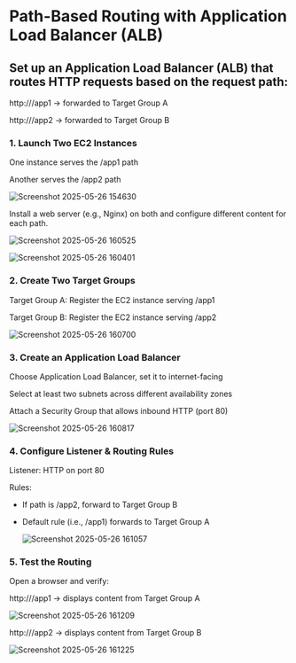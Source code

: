 # Path-Based Routing with Application Load Balancer (ALB) 

## Set up an Application Load Balancer (ALB) that routes HTTP requests based on the request path:

http://<ALB-DNS>/app1 → forwarded to Target Group A

http://<ALB-DNS>/app2 → forwarded to Target Group B

### 1️. Launch Two EC2 Instances

One instance serves the /app1 path 

Another serves the /app2 path

![Screenshot 2025-05-26 154630](https://github.com/user-attachments/assets/043cb907-d97b-4fee-801b-c2c1a24f929c)


Install a web server (e.g., Nginx) on both and configure different content for each path.

![Screenshot 2025-05-26 160525](https://github.com/user-attachments/assets/0f622055-eb65-4825-9fbe-37af4e13b384)

![Screenshot 2025-05-26 160401](https://github.com/user-attachments/assets/a67e1ef1-4889-41d5-9a4f-90c532358c97)


### 2. Create Two Target Groups

Target Group A: Register the EC2 instance serving /app1

Target Group B: Register the EC2 instance serving /app2

![Screenshot 2025-05-26 160700](https://github.com/user-attachments/assets/355cfc28-a13a-464e-aca9-fdaf88984de4)


### 3. Create an Application Load Balancer

Choose Application Load Balancer, set it to internet-facing

Select at least two subnets across different availability zones

Attach a Security Group that allows inbound HTTP (port 80)

![Screenshot 2025-05-26 160817](https://github.com/user-attachments/assets/8b38d3f1-100c-4404-8156-0e7b26860e74)


### 4. Configure Listener & Routing Rules

Listener: HTTP on port 80

Rules:

- If path is /app2, forward to Target Group B

- Default rule (i.e., /app1) forwards to Target Group A

  ![Screenshot 2025-05-26 161057](https://github.com/user-attachments/assets/75163bed-a2b2-4339-986f-96dc0f8a5656)


### 5.  Test the Routing

Open a browser and verify:

http://<ALB-DNS>/app1 → displays content from Target Group A

![Screenshot 2025-05-26 161209](https://github.com/user-attachments/assets/ff35e82b-db89-47fa-a7a0-1b895b2960a2)


http://<ALB-DNS>/app2 → displays content from Target Group B

![Screenshot 2025-05-26 161225](https://github.com/user-attachments/assets/dcc42186-25a1-4f15-9486-885893de0663)

